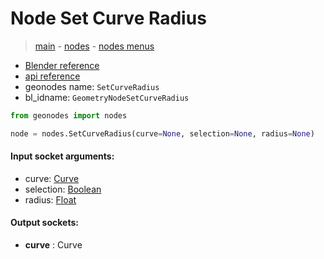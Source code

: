 # Node Set Curve Radius

> [main](../structure.md) - [nodes](nodes.md) - [nodes menus](nodes_menus.md)

- [Blender reference](https://docs.blender.org/manual/en/latest/modeling/geometry_nodes/curve/set_curve_radius.html)
- [api reference](https://docs.blender.org/api/current/bpy.types.GeometryNodeSetCurveRadius.html)
- geonodes name: `SetCurveRadius`
- bl_idname: `GeometryNodeSetCurveRadius`

```python
from geonodes import nodes

node = nodes.SetCurveRadius(curve=None, selection=None, radius=None)
```

#### Input socket arguments:

- curve: [Curve](Curve.md)
- selection: [Boolean](Boolean.md)
- radius: [Float](Float.md)

#### Output sockets:

- **curve** : Curve

